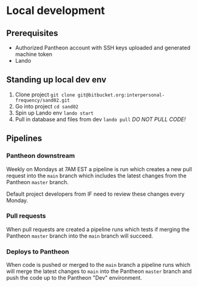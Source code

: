# Local development

## Prerequisites

- Authorized Pantheon account with SSH keys uploaded and generated machine token
- Lando

## Standing up local dev env

1. Clone project `git clone git@bitbucket.org:interpersonal-frequency/sand02.git`
2. Go into project `cd sand02`
3. Spin up Lando env `lando start`
4. Pull in database and files from dev `lando pull` _DO NOT PULL CODE!_

## Pipelines

### Pantheon downstream

Weekly on Mondays at 7AM EST a pipeline is run which creates a new pull request
into the `main` branch which includes the latest changes from the Pantheon
`master` branch.

Default project developers from IF need to review these changes every Monday.

### Pull requests

When pull requests are created a pipeline runs which tests if merging the
Pantheon `master` branch into the `main` branch will succeed.

### Deploys to Pantheon

When code is pushed or merged to the `main` branch a pipeline runs which will
merge the latest changes to `main` into the Pantheon `master` branch and push
the code up to the Pantheon "Dev" environment.
